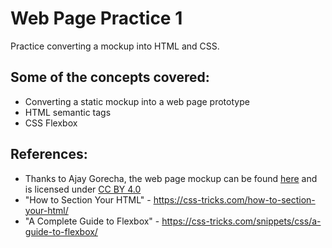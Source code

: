 # Web Page Practice 1

Practice converting a mockup into HTML and CSS.

## Some of the concepts covered:
* Converting a static mockup into a web page prototype
* HTML semantic tags
* CSS Flexbox

## References:
* Thanks to Ajay Gorecha, the web page mockup can be found [here](https://www.figma.com/community/file/872143610182920290) and is licensed under [CC BY 4.0](https://creativecommons.org/licenses/by/4.0/)
* "How to Section Your HTML" - https://css-tricks.com/how-to-section-your-html/
* "A Complete Guide to Flexbox" - https://css-tricks.com/snippets/css/a-guide-to-flexbox/